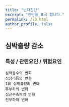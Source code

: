 ```yaml
---
title: "난다진단"
excerpt: "진단을 표시 합니다."
permalink: /70.html
author_profile: false
---
```

## 심박출량 감소




### 특성 / 관련요인 / 위험요인

>                

    심박동수의 변화
    심장리듬의 변화
    1회 심박출량의 변화
    후부하의 변화
    심근수축력의 변화
    전부하의 변화

